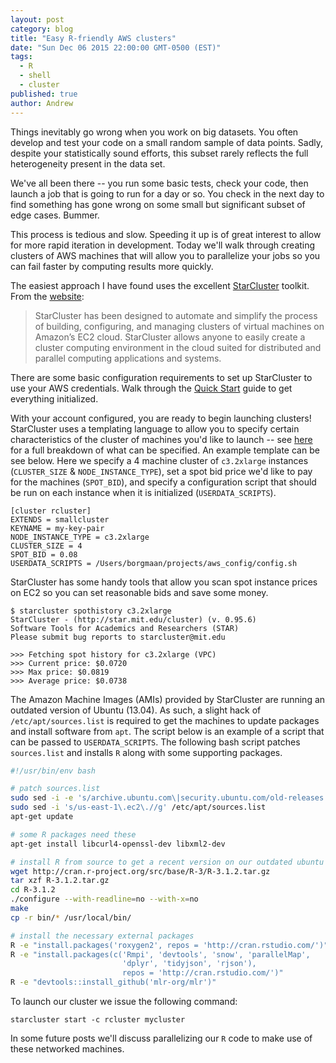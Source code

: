 ```yaml
---
layout: post
category: blog
title: "Easy R-friendly AWS clusters"
date: "Sun Dec 06 2015 22:00:00 GMT-0500 (EST)"
tags: 
  - R
  - shell
  - cluster
published: true
author: Andrew
---
```



Things inevitably go wrong when you work on big datasets. You often develop and test your code on a small random sample of data points. Sadly, despite your statistically sound efforts, this subset rarely reflects the full heterogeneity present in the data set.

We've all been there -- you run some basic tests, check your code, then launch a job that is going to run for a day or so. You check in the next day to find something has gone wrong on some small but significant subset of edge cases. Bummer.

This process is tedious and slow. Speeding it up is of great interest to allow for more rapid iteration in development. Today we'll walk through creating clusters of AWS machines that will allow you to parallelize your jobs so you can fail faster by computing results more quickly. 

The easiest approach I have found uses the excellent [StarCluster](http://star.mit.edu/cluster/docs/latest/overview.html) toolkit. From the [website](http://star.mit.edu/cluster/):

> StarCluster has been designed to automate and simplify the process of building, configuring, and managing clusters of virtual machines on Amazon’s EC2 cloud. StarCluster allows anyone to easily create a cluster computing environment in the cloud suited for distributed and parallel computing applications and systems.

There are some basic configuration requirements to set up StarCluster to use your AWS credentials. Walk through the [Quick Start](http://star.mit.edu/cluster/docs/latest/quickstart.html) guide to get everything initialized.

With your account configured, you are ready to begin launching clusters! StarCluster uses a templating language to allow you to specify certain characteristics of the cluster of machines you'd like to launch -- see [here](http://star.mit.edu/cluster/docs/latest/manual/configuration.html#defining-cluster-templates) for a full breakdown of what can be specified. 
An example template can be see below. Here we specify a 4 machine cluster of `c3.2xlarge` instances (`CLUSTER_SIZE` & `NODE_INSTANCE_TYPE`), set a spot bid price we'd like to pay for the machines (`SPOT_BID`), and specify a configuration script that should be run on each instance when it is initialized (`USERDATA_SCRIPTS`). 

```
[cluster rcluster]
EXTENDS = smallcluster
KEYNAME = my-key-pair
NODE_INSTANCE_TYPE = c3.2xlarge
CLUSTER_SIZE = 4
SPOT_BID = 0.08
USERDATA_SCRIPTS = /Users/borgmaan/projects/aws_config/config.sh
```

StarCluster has some handy tools that allow you scan spot instance prices on EC2 so you can set reasonable bids and save some money. 

```
$ starcluster spothistory c3.2xlarge
StarCluster - (http://star.mit.edu/cluster) (v. 0.95.6)
Software Tools for Academics and Researchers (STAR)
Please submit bug reports to starcluster@mit.edu

>>> Fetching spot history for c3.2xlarge (VPC)
>>> Current price: $0.0720
>>> Max price: $0.0819
>>> Average price: $0.0738
```

The Amazon Machine Images (AMIs) provided by StarCluster are running an outdated version of Ubuntu (13.04). As such, a slight hack of `/etc/apt/sources.list` is required to get the machines to update packages and install software from `apt`. The script below is an example of a script that can be passed to `USERDATA_SCRIPTS`. The following bash script patches `sources.list` and installs `R` along with some supporting packages. 

```bash
#!/usr/bin/env bash

# patch sources.list
sudo sed -i -e 's/archive.ubuntu.com\|security.ubuntu.com/old-releases.ubuntu.com/g' /etc/apt/sources.list
sudo sed -i 's/us-east-1\.ec2\.//g' /etc/apt/sources.list
apt-get update

# some R packages need these
apt-get install libcurl4-openssl-dev libxml2-dev

# install R from source to get a recent version on our outdated ubuntu distro
wget http://cran.r-project.org/src/base/R-3/R-3.1.2.tar.gz
tar xzf R-3.1.2.tar.gz
cd R-3.1.2
./configure --with-readline=no --with-x=no
make
cp -r bin/* /usr/local/bin/

# install the necessary external packages
R -e "install.packages('roxygen2', repos = 'http://cran.rstudio.com/')"
R -e "install.packages(c('Rmpi', 'devtools', 'snow', 'parallelMap', 
                         'dplyr', 'tidyjson', 'rjson'), 
                         repos = 'http://cran.rstudio.com/')"
R -e "devtools::install_github('mlr-org/mlr')"
```

To launch our cluster we issue the following command:

```
starcluster start -c rcluster mycluster
```

In some future posts we'll discuss parallelizing our `R` code to make use of these networked machines.
